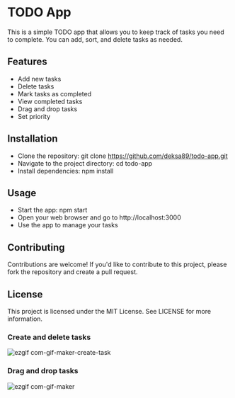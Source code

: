 # **TODO App**

This is a simple TODO app that allows you to keep track of tasks you need to complete. You can add, sort, and delete tasks as needed.

## Features

- Add new tasks
- Delete tasks
- Mark tasks as completed
- View completed tasks
- Drag and drop tasks
- Set priority

## Installation
- Clone the repository: git clone https://github.com/deksa89/todo-app.git
- Navigate to the project directory: cd todo-app
- Install dependencies: npm install

## Usage
- Start the app: npm start
- Open your web browser and go to http://localhost:3000
- Use the app to manage your tasks

## Contributing
Contributions are welcome! 
If you'd like to contribute to this project, please fork the repository and create a pull request.

## License
This project is licensed under the MIT License. 
See LICENSE for more information.

### Create and delete tasks
![ezgif com-gif-maker-create-task](https://user-images.githubusercontent.com/89583742/231457562-c9bd0629-ea5d-4e6c-a00d-154a5a4b0bda.gif)

### Drag and drop tasks
![ezgif com-gif-maker](https://user-images.githubusercontent.com/89583742/231454102-ca2ac9a2-3e2f-45ee-ac58-df808ffa184d.gif)
